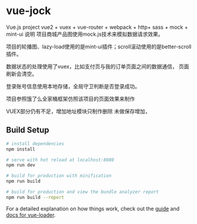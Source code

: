 # vue-jock

 Vue.js project vue2 + vuex + vue-router + webpack + http+ sass + mock + mint-ui
说明
项目商城产品图使用mock.js技术来模拟数据请求效果。

项目的轮播图、lazy-load使用的是mint-ui插件；scroll滚动使用的是better-scroll插件。

数据状态的处理使用了vuex，比如支付页与我的订单页面之间的数据通信， 页面刷新会清空。

登录账号信息使用本地存储，全局守卫判断是否登录成功。

项目参照饿了么全家桶框架仿照该项目的页面效果来制作

VUEX部分仍有不足，增加地址模块只制作删除 未做保存增加， 
## Build Setup

``` bash
# install dependencies
npm install

# serve with hot reload at localhost:8080
npm run dev

# build for production with minification
npm run build

# build for production and view the bundle analyzer report
npm run build --report
```

For a detailed explanation on how things work, check out the [guide](http://vuejs-templates.github.io/webpack/) and [docs for vue-loader](http://vuejs.github.io/vue-loader).
